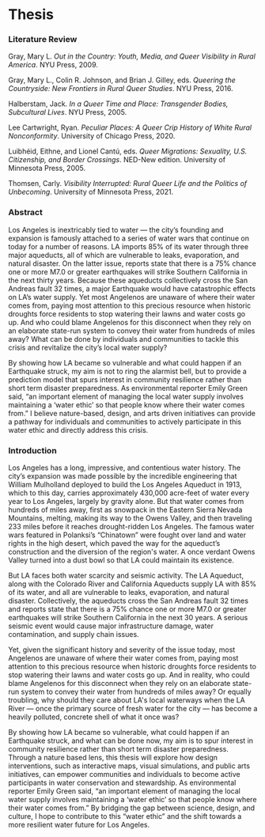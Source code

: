 # Thesis
### Literature Review

Gray, Mary L. _Out in the Country: Youth, Media, and Queer Visibility in Rural America_. NYU Press, 2009.

Gray, Mary L., Colin R. Johnson, and Brian J. Gilley, eds. _Queering the Countryside: New Frontiers in Rural Queer Studies_. NYU Press, 2016.

Halberstam, Jack. _In a Queer Time and Place: Transgender Bodies, Subcultural Lives_. NYU Press, 2005.

Lee Cartwright, Ryan. _Peculiar Places: A Queer Crip History of White Rural Nonconformity_. University of Chicago Press, 2020.

Luibhéid, Eithne, and Lionel Cantú, eds. _Queer Migrations: Sexuality, U.S. Citizenship, and Border Crossings_. NED-New edition. University of Minnesota Press, 2005.

Thomsen, Carly. _Visibility Interrupted: Rural Queer Life and the Politics of Unbecoming_. University of Minnesota Press, 2021.

### Abstract

Los Angeles is inextricably tied to water — the city’s founding and expansion is famously attached to a series of water wars that continue on today for a number of reasons. LA imports 85% of its water through three major aqueducts, all of which are vulnerable to leaks, evaporation, and natural disaster. On the latter issue, reports state that there is a 75% chance one or more M7.0 or greater earthquakes will strike Southern California in the next thirty years. Because these aqueducts collectively cross the San Andreas fault 32 times, a major Earthquake would have catastrophic effects on LA’s water supply. Yet most Angelenos are unaware of where their water comes from, paying most attention to this precious resource when historic droughts force residents to stop watering their lawns and water costs go up. And who could blame Angelenos for this disconnect when they rely on an elaborate state-run system to convey their water from hundreds of miles away? What can be done by individuals and communities to tackle this crisis and revitalize the city’s local water supply? 

By showing how LA became so vulnerable and what could happen if an Earthquake struck, my aim is not to ring the alarmist bell, but to provide a prediction model that spurs interest in community resilience rather than short term disaster preparedness. As environmental reporter Emily Green said, “an important element of managing the local water supply involves maintaining a ‘water ethic’ so that people know where their water comes from.” I believe nature-based, design, and arts driven initiatives can provide a pathway for individuals and communities to actively participate in this water ethic and directly address this crisis.

### Introduction
Los Angeles has a long, impressive, and contentious water history. The city’s expansion was made possible by the incredible engineering that William Mulholland deployed to build the Los Angeles Aqueduct in 1913, which to this day, carries approximately 430,000 acre-feet of water every year to Los Angeles, largely by gravity alone. But that water comes from hundreds of miles away, first as snowpack in the Eastern Sierra Nevada Mountains, melting, making its way to the Owens Valley, and then traveling 233 miles before it reaches drought-ridden Los Angeles. The famous water wars featured in Polanksi’s “Chinatown” were fought over land and water rights in the high desert, which paved the way for the aqueduct’s construction and the diversion of the region's water. A once verdant Owens Valley turned into a dust bowl so that LA could maintain its existence. 

But LA faces both water scarcity and seismic activity. The LA Aqueduct, along with the Colorado River and California Aqueducts supply LA with 85% of its water, and all are vulnerable to leaks, evaporation, and natural disaster. Collectively, the aqueducts cross the San Andreas fault 32 times and reports state that there is a 75% chance one or more M7.0 or greater earthquakes will strike Southern California in the next 30 years. A serious seismic event would cause major infrastructure damage, water contamination, and supply chain issues. 

Yet, given the significant history and severity of the issue today, most Angelenos are unaware of where their water comes from, paying most attention to this precious resource when historic droughts force residents to stop watering their lawns and water costs go up. And in reality, who could blame Angelenos for this disconnect when they rely on an elaborate state-run system to convey their water from hundreds of miles away? Or equally troubling, why should they care about LA's local waterways when the LA River — once the primary source of fresh water for the city — has become a heavily polluted, concrete shell of what it once was? 

By showing how LA became so vulnerable, what could happen if an Earthquake struck, and what can be done now, my aim is to spur interest in community resilience rather than short term disaster preparedness. Through a nature based lens, this thesis will explore how design interventions, such as interactive maps, visual simulations, and public arts initiatives, can empower communities and individuals to become active participants in water conservation and stewardship. As environmental reporter Emily Green said, “an important element of managing the local water supply involves maintaining a ‘water ethic’ so that people know where their water comes from.” By bridging the gap between science, design, and culture, I hope to contribute to this “water ethic” and the shift towards a more resilient water future for Los Angeles.
